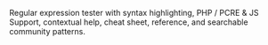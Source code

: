 Regular expression tester with syntax highlighting, PHP / PCRE & JS Support, contextual help, cheat sheet, reference, and searchable community patterns.